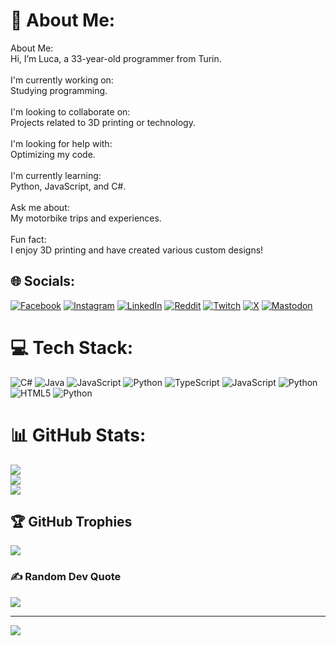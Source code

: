 # 💫 About Me:
About Me:<br>Hi, I’m Luca, a 33-year-old programmer from Turin.<br><br>I'm currently working on:<br>Studying programming.<br><br>I'm looking to collaborate on:<br>Projects related to 3D printing or technology.<br><br>I'm looking for help with:<br>Optimizing my code.<br><br>I'm currently learning:<br>Python, JavaScript, and C#.<br><br>Ask me about:<br>My motorbike trips and experiences.<br><br>Fun fact:<br>I enjoy 3D printing and have created various custom designs!


## 🌐 Socials:
[![Facebook](https://img.shields.io/badge/Facebook-%231877F2.svg?logo=Facebook&logoColor=white)](https://facebook.com/luca.rivoiro) [![Instagram](https://img.shields.io/badge/Instagram-%23E4405F.svg?logo=Instagram&logoColor=white)](https://instagram.com/lukentony) [![LinkedIn](https://img.shields.io/badge/LinkedIn-%230077B5.svg?logo=linkedin&logoColor=white)](https://www.linkedin.com/in/luca-rivoiro) [![Reddit](https://img.shields.io/badge/Reddit-%23FF4500.svg?logo=Reddit&logoColor=white)](https://reddit.com/user/Lukentony) [![Twitch](https://img.shields.io/badge/Twitch-%239146FF.svg?logo=Twitch&logoColor=white)](https://twitch.tv/Lukentony) [![X](https://img.shields.io/badge/X-black.svg?logo=X&logoColor=white)](https://x.com/Lukentony_) [![Mastodon](https://img.shields.io/badge/-MASTODON-%232B90D9?style=for-the-badge&logo=mastodon&logoColor=white)](https://mastodon.uno/@lukentony) 

# 💻 Tech Stack:
![C#](https://img.shields.io/badge/c%23-%23239120.svg?style=for-the-badge&logo=csharp&logoColor=white) ![Java](https://img.shields.io/badge/java-%23ED8B00.svg?style=for-the-badge&logo=openjdk&logoColor=white) ![JavaScript](https://img.shields.io/badge/javascript-%23323330.svg?style=for-the-badge&logo=javascript&logoColor=%23F7DF1E) ![Python](https://img.shields.io/badge/python-3670A0?style=for-the-badge&logo=python&logoColor=ffdd54) ![TypeScript](https://img.shields.io/badge/typescript-%23007ACC.svg?style=for-the-badge&logo=typescript&logoColor=white) ![JavaScript](https://img.shields.io/badge/javascript-%23323330.svg?style=for-the-badge&logo=javascript&logoColor=%23F7DF1E) ![Python](https://img.shields.io/badge/python-3670A0?style=for-the-badge&logo=python&logoColor=ffdd54) ![HTML5](https://img.shields.io/badge/html5-%23E34F26.svg?style=for-the-badge&logo=html5&logoColor=white) ![Python](https://img.shields.io/badge/python-3670A0?style=for-the-badge&logo=python&logoColor=ffdd54)
# 📊 GitHub Stats:
![](https://github-readme-stats.vercel.app/api?username=Lukentony&theme=dark&hide_border=false&include_all_commits=false&count_private=false)<br/>
![](https://github-readme-streak-stats.herokuapp.com/?user=Lukentony&theme=dark&hide_border=false)<br/>
![](https://github-readme-stats.vercel.app/api/top-langs/?username=Lukentony&theme=dark&hide_border=false&include_all_commits=false&count_private=false&layout=compact)

## 🏆 GitHub Trophies
![](https://github-profile-trophy.vercel.app/?username=Lukentony&theme=radical&no-frame=false&no-bg=true&margin-w=4)

### ✍️ Random Dev Quote
![](https://quotes-github-readme.vercel.app/api?type=horizontal&theme=radical)

---
[![](https://visitcount.itsvg.in/api?id=Lukentony&icon=0&color=0)](https://visitcount.itsvg.in)

<!-- Proudly created with GPRM ( https://gprm.itsvg.in ) -->
